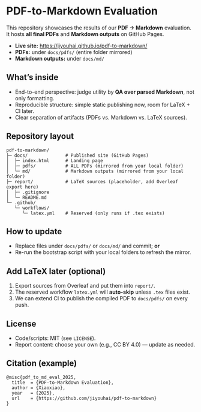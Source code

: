 # PDF-to-Markdown Evaluation

This repository showcases the results of our **PDF → Markdown** evaluation.  
It hosts **all final PDFs** and **Markdown outputs** on GitHub Pages.

- **Live site:** https://jiyouhai.github.io/pdf-to-markdown/
- **PDFs:** under `docs/pdfs/` (entire folder mirrored)
- **Markdown outputs:** under `docs/md/`

## What’s inside
- End-to-end perspective: judge utility by **QA over parsed Markdown**, not only formatting.
- Reproducible structure: simple static publishing now, room for LaTeX + CI later.
- Clear separation of artifacts (PDFs vs. Markdown vs. LaTeX sources).

## Repository layout
```
pdf-to-markdown/
├─ docs/              # Published site (GitHub Pages)
│  ├─ index.html      # Landing page
│  ├─ pdfs/           # ALL PDFs (mirrored from your local folder)
│  └─ md/             # Markdown outputs (mirrored from your local folder)
├─ report/            # LaTeX sources (placeholder, add Overleaf export here)
│  ├─ .gitignore
│  └─ README.md
└─ .github/
   └─ workflows/
      └─ latex.yml    # Reserved (only runs if .tex exists)
```

## How to update
- Replace files under `docs/pdfs/` or `docs/md/` and commit; **or**
- Re-run the bootstrap script with your local folders to refresh the mirror.

## Add LaTeX later (optional)
1. Export sources from Overleaf and put them into `report/`.
2. The reserved workflow `latex.yml` will **auto-skip** unless `.tex` files exist.
3. We can extend CI to publish the compiled PDF to `docs/pdfs/` on every push.

## License
- Code/scripts: MIT (see `LICENSE`).
- Report content: choose your own (e.g., CC BY 4.0) — update as needed.

## Citation (example)
```
@misc{pdf_to_md_eval_2025,
  title  = {PDF-to-Markdown Evaluation},
  author = {Xiaoxiao},
  year   = {2025},
  url    = {https://github.com/jiyouhai/pdf-to-markdown}
}
```
